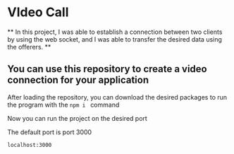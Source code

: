 # VIdeo Call


**
In this project, I was able to establish a connection between two clients by using the web socket, and I was able to transfer the desired data using the offerers.
**

## You can use this repository to create a video connection for your application

After loading the repository, you can download the desired packages to run the program with the ```npm i ``` command

Now you can run the project on the desired port

The default port is port 3000

```
localhost:3000
```